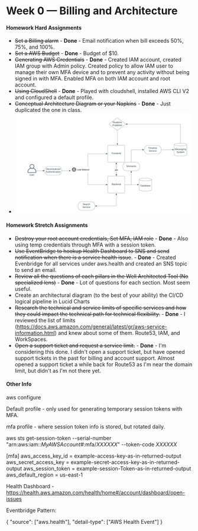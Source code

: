 # Week 0 — Billing and Architecture

#### Homework Hard Assignments

* ~~Set a Billing alarm~~ - **Done** - Email notification when bill exceeds 50%, 75%, and 100%.
* ~~Set a AWS Budget~~ - **Done** - Budget of $10.
* ~~Generating AWS Credentials~~ - **Done** - Created IAM account, created IAM group with Admin policy. Created policy to allow IAM user to manage their own MFA device and to prevent any activity without being signed in with MFA. Enabled MFA on both IAM account and root account.
* ~~Using CloudShell~~ - **Done** - Played with cloudshell, installed AWS CLI V2 and configured a default profile.
* ~~Conceptual Architecture Diagram or your Napkins~~ - **Done** - Just duplicated the one in class.
* ![1676233582164](image/week0/1676233582164.png)

#### Homework Stretch Assignments

* ~~Destroy your root account credentials, Set MFA, IAM role~~ - **Done** - Also using temp credentials through MFA with a session token.
* ~~Use EventBridge to hookup Health Dashboard to SNS and send notification when there is a service health issue~~. - **Done** - Created Evenbridge for all services under aws.health and created an SNS topic to send an email.
* ~~Review all the questions of each pillars in the Well Architected Tool (No specialized lens)~~ - **Done** - Lot of questions for each section. Most seem useful.
* Create an architectural diagram (to the best of your ability) the CI/CD logical pipeline in Lucid Charts
* ~~Research the technical and service limits of specific services and how they could impact the technical path for technical flexibility.~~ - **Done** - I reviewed the list of limits (https://docs.aws.amazon.com/general/latest/gr/aws-service-information.html) and knew about some of them. Route53, IAM, and WorkSpaces.
* ~~Open a support ticket and request a service limit.~~ - **Done** - I'm considering this done. I didn't open a support ticket, but have opened support tickets in the past for billing and account support. Almost opened a support ticket a while back for Route53 as I'm near the domain limit, but didn't as I'm not there yet.

#### Other Info

aws configure

Default profile - only used for generating temporary session tokens with MFA.

mfa profile - where session token info is stored, but rotated daily.

aws sts get-session-token --serial-number "arn:aws:iam::*MyAWSAccount#*:mfa/*XXXXXX*" --token-code *XXXXXX*

[mfa]
aws_access_key_id = example-access-key-as-in-returned-output
aws_secret_access_key = example-secret-access-key-as-in-returned-output
aws_session_token = example-session-Token-as-in-returned-output
aws_default_region = us-east-1

Health Dashboard - https://health.aws.amazon.com/health/home#/account/dashboard/open-issues

Eventbridge Pattern:

{
  "source": ["aws.health"],
  "detail-type": ["AWS Health Event"]
}
